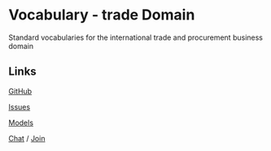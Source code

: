 # Vocabulary - trade Domain
Standard vocabularies for the international trade and procurement business domain

## Links

[GitHub](https://github.com/uncefact/vocab-trade)

[Issues](https://github.com/uncefact/vocab-trade/issues)

[Models](https://jargon.sh/user/unece/vocab-trade)

[Chat](https://uncefact.slack.com/archives/C03KZNWAFLJ) / [Join](https://join.slack.com/t/uncefact/shared_invite/zt-1d7hd0js1-sS1Xgk8DawQD9VgRvy1QHQ)
